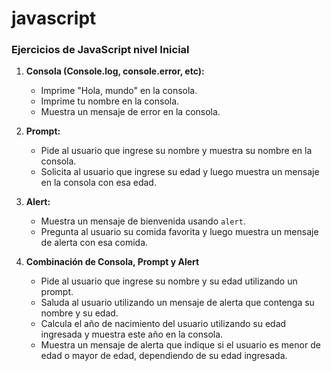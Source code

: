 # javascript

### Ejercicios de JavaScript nivel Inicial

1. **Consola (Console.log, console.error, etc):**

   - Imprime "Hola, mundo" en la consola.
   - Imprime tu nombre en la consola.
   - Muestra un mensaje de error en la consola.

2. **Prompt:**

   - Pide al usuario que ingrese su nombre y muestra su nombre en la consola.
   - Solicita al usuario que ingrese su edad y luego muestra un mensaje en la consola con esa edad.

3. **Alert:**

   - Muestra un mensaje de bienvenida usando `alert`.
   - Pregunta al usuario su comida favorita y luego muestra un mensaje de alerta con esa comida.

4. **Combinación de Consola, Prompt y Alert**

   - Pide al usuario que ingrese su nombre y su edad utilizando un prompt.
   - Saluda al usuario utilizando un mensaje de alerta que contenga su nombre y su edad.
   - Calcula el año de nacimiento del usuario utilizando su edad ingresada y muestra este año en la consola.
   - Muestra un mensaje de alerta que indique si el usuario es menor de edad o mayor de edad, dependiendo de su edad ingresada.